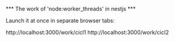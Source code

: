 *** The work of 'node:worker_threads' in nestjs ***

Launch it at once in separate browser tabs:

http://localhost:3000/work/cicl1
http://localhost:3000/work/cicl2